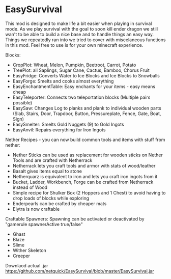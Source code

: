 # EasySurvival
This mod is designed to make life a bit easier when playing in survival mode. As we play survival with the goal to soon kill ender dragon we still wan't to be able to build
a nice base and to handle things an easy way. Things we repeatedly ran into we tried to cover with miscelaneous functions in this mod. Feel free to use is for your own
minecraft experience.

Blocks:
- CropPlot: Wheat, Melon, Pumpkin, Beetroot, Carrot, Potato
- TreePlot: all Saplings, Sugar Cane, Cactus, Bamboo, Chorus Fruit
- EasyFridge: Converts Water to Ice Blocks and Ice Blocks to Snowballs
- EasyForge: Smelts and cooks almost everything
- EasyEnchantmentTable: Easy enchants for your items - easy means cheap
- EasyTeleporter: Connects two teleportation blocks (Multiple pairs possible)
- EasySaw: Changes Log to planks and plank to individual wooden parts (Slab, Stairs, Door, Trapdoor, Button, Pressureplate, Fence, Gate, Boat, Sign)
- EasySmelter: Smelts Gold Nuggets (9) to Gold Ingots
- EasyAnvil: Repairs everything for Iron Ingots

Nether Recipes - you can now build common tools and items with stuff from nether:
- Nether Sticks can be used as replacement for wooden sticks on Nether Tools and are crafted with Netherrack
- Netherrack lets you craft tools and armor with stats of wood/leather
- Basalt gives items equal to stone
- Netherquarz is equivalent to iron and lets you craft iron ingots from it
- Bucket, Ladder, Workbench, Forge can be crafted from Netherrack instead of Wood
- Simple recipe for Shulker Box (2 Hoppers and 1 Chest) to avoid having to drop loads of blocks while exploring
- Enderpearls can be crafted by cheaper mats
- Elytra is now craftable

Craftable Spawners: Spawning can be activated or deactivated by "gamerule spawnerActive true/false"
- Ghast
- Blaze
- Slime
- Wither Skeleton
- Creeper

Downlaod actual .jar
https://github.com/netquick/EasySurvival/blob/master/EasySurvival.jar


